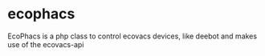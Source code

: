 # ecophacs
EcoPhacs is a php class to control ecovacs devices, like deebot and makes use of the ecovacs-api
